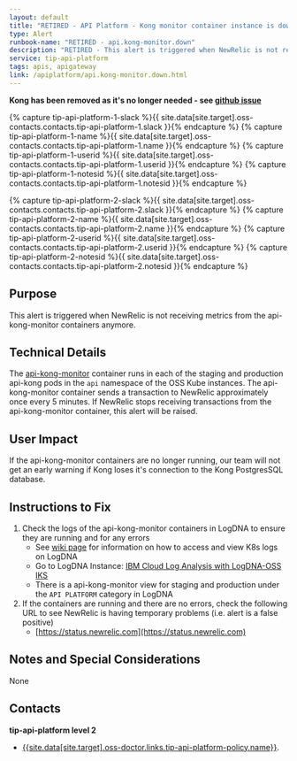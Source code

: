 ```yaml
---
layout: default
title: "RETIRED - API Platform - Kong monitor container instance is down"
type: Alert
runbook-name: "RETIRED - api.kong-monitor.down"
description: "RETIRED - This alert is triggered when NewRelic is not receiving metrics from the api-kong-monitor containers"
service: tip-api-platform
tags: apis, apigateway
link: /apiplatform/api.kong-monitor.down.html
---
```


**Kong has been removed as it's no longer needed - see [github issue](https://github.ibm.com/cloud-sre/ToolsPlatform/issues/9975)**

{% capture tip-api-platform-1-slack %}{{ site.data[site.target].oss-contacts.contacts.tip-api-platform-1.slack }}{% endcapture %}
{% capture tip-api-platform-1-name %}{{ site.data[site.target].oss-contacts.contacts.tip-api-platform-1.name }}{% endcapture %}
{% capture tip-api-platform-1-userid %}{{ site.data[site.target].oss-contacts.contacts.tip-api-platform-1.userid }}{% endcapture %}
{% capture tip-api-platform-1-notesid %}{{ site.data[site.target].oss-contacts.contacts.tip-api-platform-1.notesid }}{% endcapture %}

{% capture tip-api-platform-2-slack %}{{ site.data[site.target].oss-contacts.contacts.tip-api-platform-2.slack }}{% endcapture %}
{% capture tip-api-platform-2-name %}{{ site.data[site.target].oss-contacts.contacts.tip-api-platform-2.name }}{% endcapture %}
{% capture tip-api-platform-2-userid %}{{ site.data[site.target].oss-contacts.contacts.tip-api-platform-2.userid }}{% endcapture %}
{% capture tip-api-platform-2-notesid %}{{ site.data[site.target].oss-contacts.contacts.tip-api-platform-2.notesid }}{% endcapture %}

## Purpose
This alert is triggered when NewRelic is not receiving metrics from the api-kong-monitor containers anymore.

## Technical Details
The [api-kong-monitor](https://github.ibm.com/cloud-sre/api-kong-monitor) container runs in each of the staging and production api-kong pods in the `api` namespace of the OSS Kube instances. The api-kong-monitor container sends a transaction to NewRelic approximately once every 5 minutes. If NewRelic stops receiving transactions from the api-kong-monitor container, this alert will be raised.

## User Impact
If the api-kong-monitor containers are no longer running, our team will not get an early warning if Kong loses it's connection to the Kong PostgresSQL database.

## Instructions to Fix
1. Check the logs of the api-kong-monitor containers in LogDNA to ensure they are running and for any errors
   - See [wiki page](https://github.ibm.com/cloud-sre/ToolsPlatform/wiki/How-to-view-Armada-log-on-LogDNA) for information on how to access and view K8s logs on LogDNA
   - Go to LogDNA Instance: [IBM Cloud Log Analysis with LogDNA-OSS IKS](https://app.us-south.logging.cloud.ibm.com/ext/ibm-sso/22ac4e2ebc)
   - There is a api-kong-monitor view for staging and production under the `API PLATFORM` category in LogDNA
2. If the containers are running and there are no errors, check the following URL to see NewRelic is having temporary problems (i.e. alert is a false positive)
   - [https://status.newrelic.com](https://status.newrelic.com)

## Notes and Special Considerations

None

## Contacts
**tip-api-platform level 2**
* [{{site.data[site.target].oss-doctor.links.tip-api-platform-policy.name}}]({{site.data[site.target].oss-doctor.links.tip-api-platform-policy.link}}).
